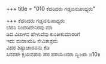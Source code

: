 +++
title = "010 ಕೆದರಿದರು ಗಡ್ಡವನುಪಾಧ್ಯರು"

+++
ಕೆದರಿದರು ಗಡ್ಡವನುಪಾಧ್ಯರು  
ಬೆದರಿ ನಿಂದರಿದೇನಿರವು ಮಾ  
ಡಿದ ವಿಟಾಳವ ಹೇಳುವೆವು ಕುಂತೀಕುಮಾರರಿಗೆ   
ಇದು ಮಹಾಋಷಿ ಸೇವಿತಾಶ್ರಮ   
ವಿದರ ಶಿಷ್ಟಾಚಾರವನು ಕೆಡಿ  
ಸಿದವರೇ ಕ್ಷಯವಹರು ಹರ ಹರಯೆಂದರಾ ದ್ವಿಜರು      ॥10॥